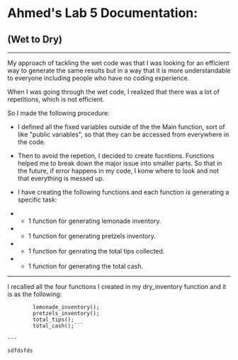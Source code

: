 # Ahmed's Lab 5 Documentation: 	
## (Wet to Dry)

---


My approach of tackling the wet code was that I was looking for an efficient way to generate the same results but in a way that it is more understandable to everyone including people who have no coding experience. 

When I was going through the wet code, I realized that there was a lot of repetitions, which is not efficient. 

So I made the following procedure:

* I defined all the fixed variables outside of the the Main function, sort of like "public variables", so that they can be accessed from everywhere in the code. 
* Then to avoid the repetion, I decided to create fucntions. Functions helped me to break down the major issue into smaller parts. So that in the future, if error happens in my code, I konw where to look and not that everything is messed up. 
* I have creating the following functions and each function is generating a specific task:
 
* * 1 function for generating lemonade inventory.
* * 1 function for generating pretzels inventory.
* *  1 function for genrating the total tips collected.
* *  1 function for generating the total cash. 

---

I recalled all the four functions I created in my dry_inventory function and it is as the following: 

```static void dry_inventory() {
        lemonade_inventory();
        pretzels_inventory();
        total_tips();
        total_cash();```

---

sdfdsfds